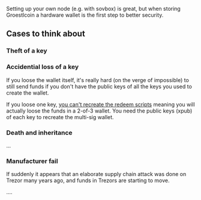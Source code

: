 Setting up your own node (e.g. with sovbox) is great, but when storing Groestlcoin a hardware wallet is the first step to better security.


## Cases to think about

### Theft of a key

### Accidential loss of a key

If you loose the wallet itself, it's really hard (on the verge of impossible) to still send funds if you don't have the public keys of all
the keys you used to create the wallet.

If you loose one key, [you can't recreate the redeem scripts](https://bitcoin.stackexchange.com/questions/89676/is-it-possible-to-recreate-a-multisig-wallet-with-just-2-out-of-3-private-keys)
meaning you will actually loose the funds in a 2-of-3 wallet. You need the public keys (xpub) of each key to recreate the
multi-sig wallet.

### Death and inheritance

...


### Manufacturer fail

If suddenly it appears that an elaborate supply chain attack was done on Trezor many years ago, and funds in Trezors are starting to move.

....
